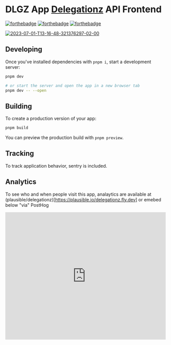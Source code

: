 # DLGZ App [Delegationz](https://github.com/BillotP/delegationz) API Frontend

[![forthebadge](https://forthebadge.com/images/badges/built-by-hipsters.svg)](https://www.youtube.com/watch?v=dQw4w9WgXcQ)
[![forthebadge](https://forthebadge.com/images/badges/certified-yourboyserge.svg)](https://github.com/BillotP)
[![forthebadge](https://forthebadge.com/images/badges/check-it-out.svg)](https://delegationz.fly.dev)


<a href="https://delegationz.fly.dev"><img src="https://i.ibb.co/ByTgjVq/2023-07-01-T13-16-48-321376297-02-00.png" alt="2023-07-01-T13-16-48-321376297-02-00" border="0"></a>

## Developing

Once you've installed dependencies with `pnpm i`, start a development server:

```bash
pnpm dev

# or start the server and open the app in a new browser tab
pnpm dev -- --open
```

## Building

To create a production version of your app:

```bash
pnpm build
```

You can preview the production build with `pnpm preview`.

## Tracking

To track application behavior, sentry is included.

## Analytics

To see who and when people visit this app, analaytics are available at (plausible/delegationz)[https://plausible.io/delegationz.fly.dev] or emebed below "via" PostHog

<iframe width="100%" height="400" frameborder="0" allowfullscreen src="https://app.posthog.com/embedded/nSDF9ZPBg5PoVq7nRb8oMvus6gzdxg"></iframe>